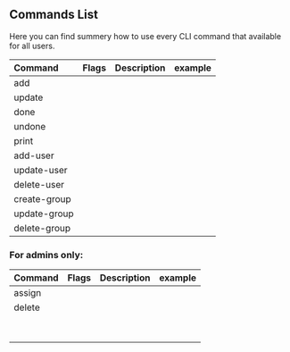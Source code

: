 ## Commands List

Here you can find summery how to use every CLI command that available for all users.

| Command     | Flags | Description | example |
|:------------|:------|:------------|:--------|
| add         |       |             |         |
| update      |       |             |         |
| done        |       |             |         |
| undone      |       |             |         |
| print       |       |             |         |
| add-user    |       |             |         |
| update-user |       |             |         |
| delete-user |       |             |         |
| create-group            |       |             |         |
| update-group            |       |             |         |
| delete-group            |       |             |         |



### For admins only: 

| Command | Flags | Description | example |
|:--------|:------|:------------|:--------|
| assign  |       |             |         |
| delete  |       |             |         |
|         |       |             |         |
|         |       |             |         |
|         |       |             |         |
|         |       |             |         |
|         |       |             |         |
|         |       |             |         |
|         |       |             |         |
|         |       |             |         |

